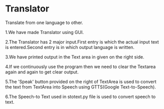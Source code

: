 # Translator
Translate from one language to other.

1.We have made Translator using GUI.

2.The Translator has 2 major input.First entry is which the actual input text is entered.Second entry is in which output language is written.

3.We have printed output in the Text area in given on the right side.

4.If we continuously use the program then we need to clear the Textarea again and again to get clear output.

5.The 'Speak' button provided on the right of TextArea is used to convert the text from TextArea into Speech using GTTS(Google Text-to-Speech).

6.The Speech-to Text used in stotext.py file is used to convert speech to text.
